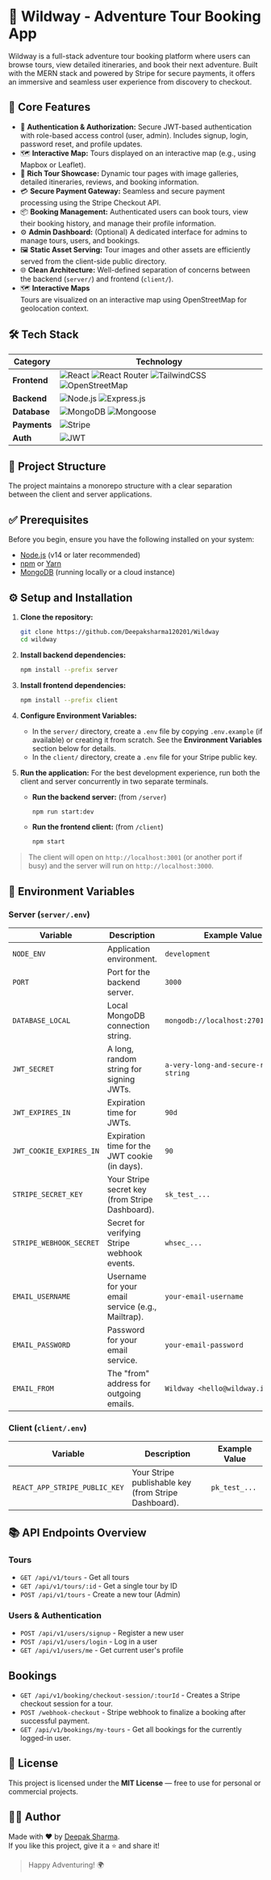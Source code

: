 # 🌄 Wildway - Adventure Tour Booking App

Wildway is a full-stack adventure tour booking platform where users can browse tours, view detailed itineraries, and book their next adventure. Built with the MERN stack and powered by Stripe for secure payments, it offers an immersive and seamless user experience from discovery to checkout.

<!-- ## 🚀 Demo

👉 **[Visit this link see the live demo]()** -->

## 🚀 Core Features

- 🔐 **Authentication & Authorization:** Secure JWT-based authentication with role-based access control (user, admin). Includes signup, login, password reset, and profile updates.
- 🗺️ **Interactive Map:** Tours displayed on an interactive map (e.g., using Mapbox or Leaflet).
- 📸 **Rich Tour Showcase:** Dynamic tour pages with image galleries, detailed itineraries, reviews, and booking information.
- 💳 **Secure Payment Gateway:** Seamless and secure payment processing using the Stripe Checkout API.
- 📦 **Booking Management:** Authenticated users can book tours, view their booking history, and manage their profile information.
- ⚙️ **Admin Dashboard:** (Optional) A dedicated interface for admins to manage tours, users, and bookings.
- 🖼️ **Static Asset Serving:** Tour images and other assets are efficiently served from the client-side public directory.
- 🌐 **Clean Architecture:** Well-defined separation of concerns between the backend (`server/`) and frontend (`client/`).
- 🗺️ **Interactive Maps**\
  Tours are visualized on an interactive map using OpenStreetMap for geolocation context.

## 🛠️ Tech Stack

| Category     | Technology                                                                                                                                                                                                                                                                                                                                        |
| ------------ | ------------------------------------------------------------------------------------------------------------------------------------------------------------------------------------------------------------------------------------------------------------------------------------------------------------------------------------------------- |
| **Frontend** | ![React](https://img.shields.io/badge/React-61DAFB?style=for-the-badge&logo=react&logoColor=black) ![React Router](https://img.shields.io/badge/React_Router-CA4245?style=for-the-badge&logo=react-router&logoColor=white) ![TailwindCSS](https://img.shields.io/badge/Tailwind_CSS-38B2AC?style=for-the-badge&logo=tailwind-css&logoColor=white) ![OpenStreetMap](https://img.shields.io/badge/OpenStreetMap-7FC64A?style=for-the-badge&logo=openstreetmap&logoColor=white) |
| **Backend**  | ![Node.js](https://img.shields.io/badge/Node.js-339933?style=for-the-badge&logo=nodedotjs&logoColor=white) ![Express.js](https://img.shields.io/badge/Express.js-000000?style=for-the-badge&logo=express&logoColor=white)                                                                                                                         |
| **Database** | ![MongoDB](https://img.shields.io/badge/MongoDB-47A248?style=for-the-badge&logo=mongodb&logoColor=white) ![Mongoose](https://img.shields.io/badge/Mongoose-880000?style=for-the-badge&logo=mongoose&logoColor=white)                                                                                                                              |
| **Payments** | ![Stripe](https://img.shields.io/badge/Stripe-626CD9?style=for-the-badge&logo=stripe&logoColor=white)                                                                                                                                                                                                                                             |
| **Auth**     | ![JWT](https://img.shields.io/badge/JWT-000000?style=for-the-badge&logo=jsonwebtokens&logoColor=white)                                                                                                                                                                                                                                            |

## 🧱 Project Structure

The project maintains a monorepo structure with a clear separation between the client and server applications.

## ✅ Prerequisites

Before you begin, ensure you have the following installed on your system:

- [Node.js](https://nodejs.org/en/) (v14 or later recommended)
- [npm](https://www.npmjs.com/) or [Yarn](https://yarnpkg.com/)
- [MongoDB](https://www.mongodb.com/try/download/community) (running locally or a cloud instance)

## ⚙️ Setup and Installation

1.  **Clone the repository:**

    ```bash
    git clone https://github.com/Deepaksharma120201/Wildway
    cd wildway
    ```

2.  **Install backend dependencies:**

    ```bash
    npm install --prefix server
    ```

3.  **Install frontend dependencies:**

    ```bash
    npm install --prefix client
    ```

4.  **Configure Environment Variables:**

    - In the `server/` directory, create a `.env` file by copying `.env.example` (if available) or creating it from scratch. See the **Environment Variables** section below for details.
    - In the `client/` directory, create a `.env` file for your Stripe public key.

5.  **Run the application:**
    For the best development experience, run both the client and server concurrently in two separate terminals.
    - **Run the backend server:** (from `/server`)
      ```bash
      npm run start:dev
      ```
    - **Run the frontend client:** (from `/client`)
      ```bash
      npm start
      ```

> The client will open on `http://localhost:3001` (or another port if busy) and the server will run on `http://localhost:3000`.

## 🔑 Environment Variables

### Server (`server/.env`)

| Variable                | Description                                       | Example Value                          |
| ----------------------- | ------------------------------------------------- | -------------------------------------- |
| `NODE_ENV`              | Application environment.                          | `development`                          |
| `PORT`                  | Port for the backend server.                      | `3000`                                 |
| `DATABASE_LOCAL`        | Local MongoDB connection string.                  | `mongodb://localhost:27017/wildway`    |
| `JWT_SECRET`            | A long, random string for signing JWTs.           | `a-very-long-and-secure-random-string` |
| `JWT_EXPIRES_IN`        | Expiration time for JWTs.                         | `90d`                                  |
| `JWT_COOKIE_EXPIRES_IN` | Expiration time for the JWT cookie (in days).     | `90`                                   |
| `STRIPE_SECRET_KEY`     | Your Stripe secret key (from Stripe Dashboard).   | `sk_test_...`                          |
| `STRIPE_WEBHOOK_SECRET` | Secret for verifying Stripe webhook events.       | `whsec_...`                            |
| `EMAIL_USERNAME`        | Username for your email service (e.g., Mailtrap). | `your-email-username`                  |
| `EMAIL_PASSWORD`        | Password for your email service.                  | `your-email-password`                  |
| `EMAIL_FROM`            | The "from" address for outgoing emails.           | `Wildway <hello@wildway.io>`           |

### Client (`client/.env`)

| Variable                      | Description                                          | Example Value |
| ----------------------------- | ---------------------------------------------------- | ------------- |
| `REACT_APP_STRIPE_PUBLIC_KEY` | Your Stripe publishable key (from Stripe Dashboard). | `pk_test_...` |

## 📚 API Endpoints Overview

### Tours

- `GET /api/v1/tours` - Get all tours
- `GET /api/v1/tours/:id` - Get a single tour by ID
- `POST /api/v1/tours` - Create a new tour (Admin)

### Users & Authentication

- `POST /api/v1/users/signup` - Register a new user
- `POST /api/v1/users/login` - Log in a user
- `GET /api/v1/users/me` - Get current user's profile

## Bookings

- `GET /api/v1/booking/checkout-session/:tourId` - Creates a Stripe checkout session for a tour.
- `POST /webhook-checkout` - Stripe webhook to finalize a booking after successful payment.
- `GET /api/v1/bookings/my-tours` - Get all bookings for the currently logged-in user.

## 📄 License

This project is licensed under the **MIT License** — free to use for personal or commercial projects.

## 🙋‍♂️ Author

Made with ❤️ by [Deepak Sharma](https://github.com/Deepaksharma120201).  
If you like this project, give it a ⭐ and share it!

> Happy Adventuring! 🌍
